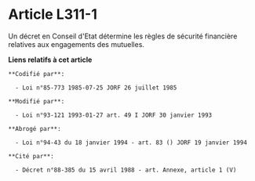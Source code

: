 # Article L311-1

Un décret en Conseil d'Etat détermine les règles de sécurité financière relatives aux engagements des mutuelles.

**Liens relatifs à cet article**

	**Codifié par**:

	  - Loi n°85-773 1985-07-25 JORF 26 juillet 1985

	**Modifié par**:

	  - Loi n°93-121 1993-01-27 art. 49 I JORF 30 janvier 1993

	**Abrogé par**:

	  - Loi n°94-43 du 18 janvier 1994 - art. 83 () JORF 19 janvier 1994

	**Cité par**:

	  - Décret n°88-385 du 15 avril 1988 - art. Annexe, article 1 (V)
